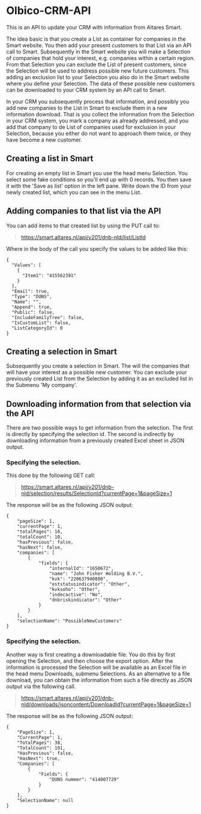 ﻿﻿# ﻿﻿﻿﻿﻿﻿﻿Olbico-CRM-APIThis is an API to update your CRM with information from Altares Smart.The idea basic is that you create a List as container for companies in the Smart website. You then add your present customers to that List via an API call to Smart. Subsequently in the Smart website you will make a Selection of companies that hold your interest, e.g. companies within a certain region. From that Selection you can exclude the List of present customers, since the Selection will be used to address possible new future customers. This adding an exclusion list to your Selection you also do in the Smart website where you define your Selection. The data of these possible new customers can be downloaded to your CRM system by an API call to Smart.In your CRM you subsequently process that information, and possibly you add new companies to the List in Smart to exclude them in a new information download. That is you collect the information from the Selection in your CRM system, you mark a company as already addressed, and you add that company to de List of companies used for exclusion in your Selection, because you either do not want to approach them twice, or they have become a new customer.## Creating a list in SmartFor creating an empty list in Smart you use the head menu Selection. You select some fake conditions so you'll end up with 0 records. You then save it with the 'Save as list' option in the left pane. Write down the ID from your newly created list, which you can see in the menu List.## Adding companies to that list via the APIYou can add items to that created list by using the PUT call to:> https://smart.altares.nl/api/v201/dnb-nld/list/ListIdWhere in the body of the call you specify the values to be added like this: ```{  "Values": [  	{      "Item1": "415562391"    }  ],  "Email": true,  "Type": "DUNS",  "Name": "",  "Append": true,  "Public": false,  "IncludeFamilyTree": false,  "IsCustomList": false,  "ListCategoryId": 0}```## Creating a selection in SmartSubsequently you create a selection in Smart. The will the companies that will have your interest as a possible new customer. You can exclude your previously created List from the Selection by adding it as an excluded list in the Submenu 'My company'. ## Downloading information from that selection via the APIThere are two possible ways to get information from the selection. The first is directly by specifying the selection id. The second is indirectly by downloading information from a previously created Excel sheet in JSON output.### Specifying the selection.This done by the following GET call:> https://smart.altares.nl/api/v201/dnb-nld/selection/results/SelectionId?currentPage=1&pageSize=1The response will be as the following JSON output: ```{    "pageSize": 1,    "currentPage": 1,    "totalPages": 10,    "totalCount": 10,    "hasPrevious": false,    "hasNext": false,    "companies": [        {            "fields": {                "internalId": "1650672",                "name": "John Fisher Holding B.V.",                "kvk": "220637940800",                "eststatusindicator": "Other",                "kvksoho": "Other",                "indecactive": "No",                "dnbriskindicator": "Other"            }        }    ],    "selectionName": "PossibleNewCustomers"}```### Specifying the selection.Another way is first creating a downloadable file. You do this by first opening the Selection, and then choose the export option. After the information is processed the Selection will be available as an Excel file in the head menu Downloads, submenu Selections. As an alternative to a file download, you can obtain the information from such a file directly as JSON output via the following call.> https://smart.altares.nl/api/v201/dnb-nld/downloads/jsoncontent/DownloadId?currentPage=1&pageSize=1The response will be as the following JSON output: ```{    "PageSize": 1,    "CurrentPage": 1,    "TotalPages": 38,    "TotalCount": 191,    "HasPrevious": false,    "HasNext": true,    "Companies": [        {            "Fields": {                "DUNS nummer": "414007729"            }        }    ],    "SelectionName": null}```